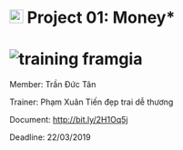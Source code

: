 # <img src="http://www.carlosicaza.com/wp-content/uploads/2014/07/Swift-logo.png" width="24"> Project 01: Money*

![training framgia](https://img.shields.io/badge/training-framgia-orange.svg)
============

Member: Trần Đức Tân

Trainer: Phạm Xuân Tiến đẹp trai dễ thương

Document: http://bit.ly/2H1Oq5j

Deadline: 22/03/2019